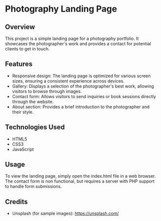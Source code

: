 # Photography Landing Page

## Overview
This project is a simple landing page for a photography portfolio.
It showcases the photographer's work and provides a contact for potential clients to get in touch.

## Features
- Responsive design: The landing page is optimized for various screen sizes, ensuring a consistent experience across devices.
- Gallery: Displays a selection of the photographer's best work, allowing visitors to browse through images.
- Contact form: Allows visitors to send inquiries or book sessions directly through the website.
- About section: Provides a brief introduction to the photographer and their style.

## Technologies Used
- HTML5
- CSS3
- JavaScript


## Usage
To view the landing page, simply open the index.html file in a web browser. The contact form is non functional, but requires a server with PHP support to handle form submissions.

## Credits
- Unsplash (for sample images): https://unsplash.com/

